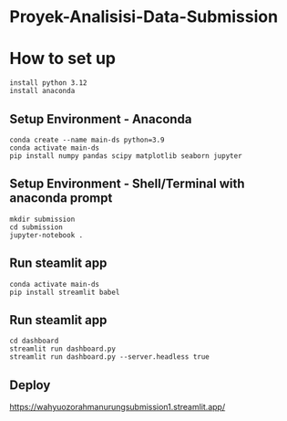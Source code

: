# Proyek-Analisisi-Data-Submission

# How to set up
```
install python 3.12
install anaconda
```
## Setup Environment - Anaconda
```
conda create --name main-ds python=3.9
conda activate main-ds
pip install numpy pandas scipy matplotlib seaborn jupyter
```
## Setup Environment - Shell/Terminal with anaconda prompt
```
mkdir submission
cd submission
jupyter-notebook .
```

## Run steamlit app
```
conda activate main-ds
pip install streamlit babel

```

## Run steamlit app
```
cd dashboard
streamlit run dashboard.py
streamlit run dashboard.py --server.headless true
```

## Deploy
https://wahyuozorahmanurungsubmission1.streamlit.app/
